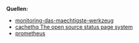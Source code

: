 **Quellen:**
* [monitoring-das-maechtigste-werkzeug](https://www.informatik-aktuell.de/entwicklung/methoden/monitoring-das-maechtigste-werkzeug-fuer-cloud-microservices-und-business.html)
* [cachethq The open source status page system](https://cachethq.io/)
* [prometheus](https://www.howtoforge.com/tutorial/monitor-ubuntu-server-with-prometheus/)
